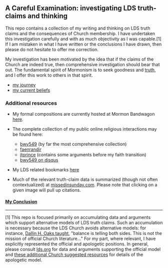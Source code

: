 ## A Careful Examination: investigating LDS truth-claims and thinking

This repo contains a collection of my writing and thinking on LDS truth claims and the consequences of Church membership.  I have undertaken this investigation carefully and with as much objectivity as I was capable.[1]  If I am mistaken in what I have written or the conclusions I have drawn, then please do not hesitate to offer me correction.

My investigation has been motivated by the idea that if the claims of the Church are indeed true, then comprehensive investigation should bear that out.  The fundamental spirit of Mormonism is to seek goodness and [truth](http://ldstruthquotes.tumblr.com/), and I offer this work to others in that spirit.

* [my journey](https://docs.google.com/viewer?url=https://github.com/faenrandir/a_careful_examination/raw/master/documents/my_journey/brief_sketch_of_my_journey.pdf)
* [my current beliefs](https://docs.google.com/viewer?url=https://github.com/faenrandir/a_careful_examination/raw/master/documents/my_beliefs/summary_of_my_beliefs.pdf)

### Additional resources

* My formal compositions are currently hosted at Mormon Bandwagon [here](https://mormonbandwagon.com/author/bwv549/).
* The complete collection of my public online religious interactions may be found here:

    * [bwv549](https://www.reddit.com/user/bwv549) (by far the most comprehensive collection)
    * [faenrandir](https://www.reddit.com/user/faenrandir)
    * [jtprince](https://www.reddit.com/user/jtprince) (contains some arguments before my faith transition)
    * [bwv549 on disqus](https://disqus.com/by/bwv549/)

* My LDS related bookmarks [here](https://htmlpreview.github.io/?https://github.com/faenrandir/a_careful_examination/blob/master/consulted.html)

* Much of the relevant truth-claim data is summarized (though not often contextualized) at [missedinsunday.com](http://www.missedinsunday.com/).  Please note that clicking on a given image will pull up citations.

#### [My Conclusion](https://github.com/faenrandir/a_careful_examination/blob/master/conclusion.md)

---

[1] This repo is focused primarily on accumulating data and arguments which support alternative models of LDS truth claims.  Such an accumulation is necessary because the LDS Church avoids alternative models: for instance, [Dallin H. Oaks taught](http://www.scottwoodward.org/Talks/html/Oaks,%20Dallin%20H/OaksDH_ReadingChurchHistory.html), "balance is telling both sides.  This is not the mission of official Church literature..."  For my part, where relevant, I have explicitly represented the official and apologetic positions.  In general, please consult [lds.org](https://lds.org/) for data and arguments supporting the official model and [these additional Church suggested resources](https://www.lds.org/si/objective/doctrinal-mastery/gospel-sources?lang=eng) for details of the apologetic model.
